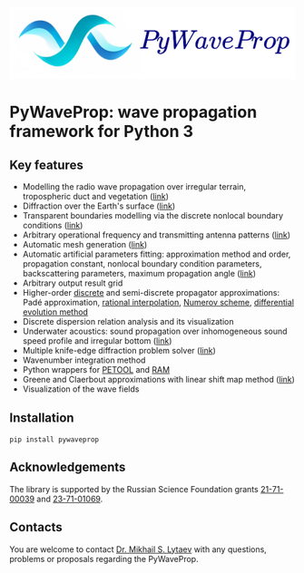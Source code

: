 ![](docs/logo.png)

# PyWaveProp: wave propagation framework for Python 3

## Key features

* Modelling the radio wave propagation over irregular terrain, tropospheric duct and vegetation ([link](https://doi.org/10.1109/RTUWO.2018.8587886))
* Diffraction over the Earth's surface ([link](https://ieeexplore.ieee.org/abstract/document/8409980))
* Transparent boundaries modelling via the discrete nonlocal boundary conditions ([link](https://ieeexplore.ieee.org/abstract/document/8409980))
* Arbitrary operational frequency and transmitting antenna patterns ([link](https://doi.org/10.1109/ICUMT.2018.8631206))
* Automatic mesh generation ([link](https://doi.org/10.3390/jmse11030496))
* Automatic artificial parameters fitting: approximation method and order, propagation constant, nonlocal boundary condition parameters, backscattering parameters, maximum propagation angle  ([link](https://doi.org/10.1007/978-3-030-58799-4_22))
* Arbitrary output result grid
* Higher-order [discrete](https://doi.org/10.1007/978-3-031-10522-7_3) and semi-discrete propagator approximations: Padé approximation, [rational interpolation](https://doi.org/10.1016/j.jocs.2021.101536), [Numerov scheme](https://doi.org/10.1109/LAWP.2020.3026626), [differential evolution method](https://doi.org/10.1007/978-3-031-08751-6_15)
* Discrete dispersion relation analysis and its visualization
* Underwater acoustics: sound propagation over inhomogeneous sound speed profile and irregular bottom ([link](https://doi.org/10.3390/jmse11030496))
* Multiple knife-edge diffraction problem solver ([link](https://doi.org/10.1109/TAP.2019.2957085))
* Wavenumber integration method
* Python wrappers for [PETOOL](https://www.sciencedirect.com/science/article/pii/S0010465511002669) and [RAM](http://staff.washington.edu/dushaw/AcousticsCode/RamMatlabCode.html)
* Greene and Claerbout approximations with linear shift map method ([link](https://ieeexplore.ieee.org/abstract/document/8023886))
* Visualization of the wave fields

## Installation

```
pip install pywaveprop
```

## Acknowledgements

The library is supported by the Russian Science Foundation grants [21-71-00039](https://rscf.ru/en/project/21-71-00039/)
and [23-71-01069](https://rscf.ru/en/project/23-71-01069/).

## Contacts

You are welcome to contact [Dr. Mikhail S. Lytaev](https://github.com/mikelytaev) with any questions, problems or proposals regarding the PyWaveProp.